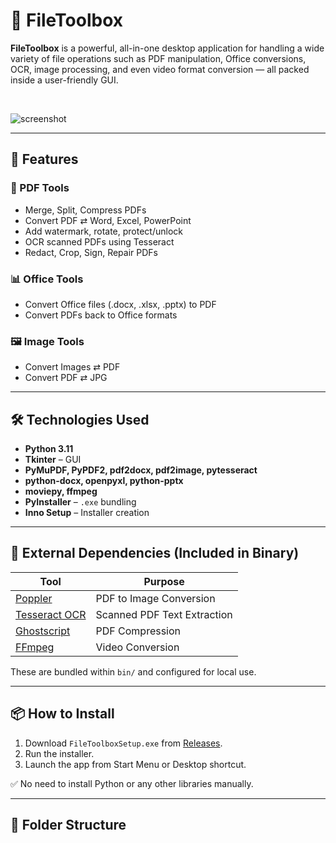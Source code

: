 # 🧰 FileToolbox

**FileToolbox** is a powerful, all-in-one desktop application for handling a wide variety of file operations such as PDF manipulation, Office conversions, OCR, image processing, and even video format conversion — all packed inside a user-friendly GUI.

<br/>

![screenshot](https://user-images.githubusercontent.com/your-screenshot-path.png) <!-- Optional -->

---

## 🚀 Features

### 📄 PDF Tools
- Merge, Split, Compress PDFs
- Convert PDF ⇄ Word, Excel, PowerPoint
- Add watermark, rotate, protect/unlock
- OCR scanned PDFs using Tesseract
- Redact, Crop, Sign, Repair PDFs

### 📊 Office Tools
- Convert Office files (.docx, .xlsx, .pptx) to PDF
- Convert PDFs back to Office formats

### 🖼️ Image Tools
- Convert Images ⇄ PDF
- Convert PDF ⇄ JPG

---

## 🛠️ Technologies Used

- **Python 3.11**
- **Tkinter** – GUI
- **PyMuPDF, PyPDF2, pdf2docx, pdf2image, pytesseract**
- **python-docx, openpyxl, python-pptx**
- **moviepy, ffmpeg**
- **PyInstaller** – `.exe` bundling
- **Inno Setup** – Installer creation

---

## 🧩 External Dependencies (Included in Binary)

| Tool             | Purpose              |
|------------------|----------------------|
| [Poppler](https://poppler.freedesktop.org/)         | PDF to Image Conversion |
| [Tesseract OCR](https://github.com/tesseract-ocr/tesseract) | Scanned PDF Text Extraction |
| [Ghostscript](https://www.ghostscript.com/)         | PDF Compression |
| [FFmpeg](https://ffmpeg.org/)                       | Video Conversion |

These are bundled within `bin/` and configured for local use.

---

## 📦 How to Install

1. Download `FileToolboxSetup.exe` from [Releases](https://github.com/ayushnanda-og/FileToolbox/releases).
2. Run the installer.
3. Launch the app from Start Menu or Desktop shortcut.

✅ No need to install Python or any other libraries manually.

---

## 📁 Folder Structure


